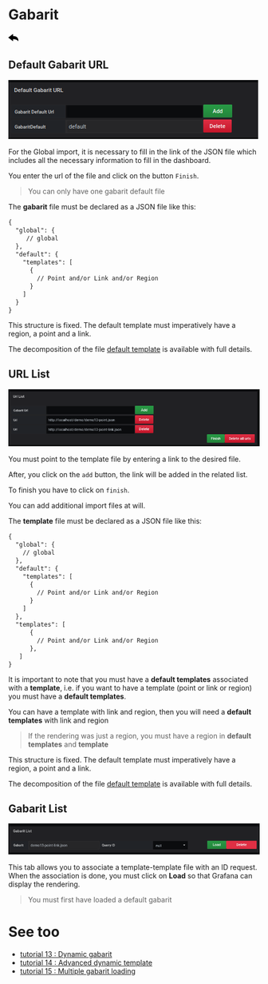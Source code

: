 # Gabarit

[![](../../screenshots/other/Go-back.png)](README.md)

## Default Gabarit URL

![](../../screenshots/editor/gabarit/defaut.png)

For the Global import, it is necessary to fill in the link of the JSON file which includes all the necessary information to fill in the dashboard.

You enter the url of the file and click on the button `Finish`.

> You can only have one gabarit default file

The **gabarit** file must be declared as a JSON file like this:

```
{
  "global": {
     // global
  },
  "default": {
    "templates": [
      {
        // Point and/or Link and/or Region
      }
    ]
  }
}

```

This structure is fixed. The default template must imperatively have a region, a point and a link.

The decomposition of the file [default template](../appendix/gabarit-default.md) is available with full details.

## URL List

![](../../screenshots/editor/gabarit/url-list.png)

You must point to the template file by entering a link to the desired file.

After, you click on the `add` button, the link will be added in the related list.

To finish you have to click on `finish`.

You can add additional import files at will.

The **template** file must be declared as a JSON file like this:

```
{
  "global": {
    // global
  },
  "default": {
    "templates": [
      {
        // Point and/or Link and/or Region
      }
    ]
  },
  "templates": [
      {
        // Point and/or Link and/or Region
      },
   ]
}

```

It is important to note that you must have a **default templates** associated with a **template**, i.e. if you want to have a template (point or link or region) you must have a **default templates**.

You can have a template with link and region, then you will need a **default templates** with link and region

> If the rendering was just a region, you must have a region in **default templates** and **template**

This structure is fixed. The default template must imperatively have a region, a point and a link.

The decomposition of the file [default template](../appendix/gabarit-template.md) is available with full details.

## Gabarit List

![](../../screenshots/editor/gabarit/gabarit-list.png)

This tab allows you to associate a template-template file with an ID request. When the association is done, you must click on **Load** so that Grafana can display the rendering.

> You must first have loaded a default gabarit

# See too

- [tutorial 13 : Dynamic gabarit](../demo/tutorial13.md)
- [tutorial 14 : Advanced dynamic template](../demo/tutorial14.md)
- [tutorial 15 : Multiple gabarit loading](../demo/tutorial15.md)
